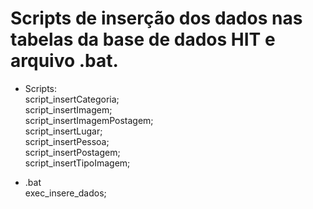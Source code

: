 # Scripts de inserção dos dados nas tabelas da base de dados HIT e arquivo .bat.

* Scripts:<br>
script_insertCategoria;<br>
script_insertImagem;<br>
script_insertImagemPostagem;<br>
script_insertLugar;<br>
script_insertPessoa;<br>
script_insertPostagem;<br>
script_insertTipoImagem;<br>

* .bat<br>
exec_insere_dados;<br>
  
